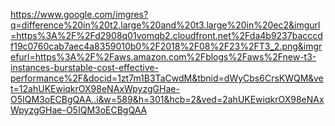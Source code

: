 https://www.google.com/imgres?q=difference%20in%20t2.large%20and%20t3.large%20in%20ec2&imgurl=https%3A%2F%2Fd2908q01vomqb2.cloudfront.net%2Fda4b9237bacccdf19c0760cab7aec4a8359010b0%2F2018%2F08%2F23%2FT3_2.png&imgrefurl=https%3A%2F%2Faws.amazon.com%2Fblogs%2Faws%2Fnew-t3-instances-burstable-cost-effective-performance%2F&docid=1zt7m1B3TaCwdM&tbnid=dWyCbs6CrsKWQM&vet=12ahUKEwiqkrOX98eNAxWpyzgGHae-O5IQM3oECBgQAA..i&w=589&h=301&hcb=2&ved=2ahUKEwiqkrOX98eNAxWpyzgGHae-O5IQM3oECBgQAA
